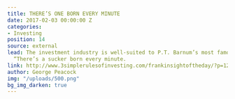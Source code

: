 ```yaml
---
title: THERE’S ONE BORN EVERY MINUTE
date: 2017-02-03 00:00:00 Z
categories:
- Investing
position: 14
source: external
lead: The investment industry is well-suited to P.T. Barnum’s most famous utterance,
  “There’s a sucker born every minute.
link: http://www.3simplerulesofinvesting.com/frankinsightoftheday/?p=1297
author: George Peacock
img: "/uploads/500.png"
bg_img_darken: true
---
```


